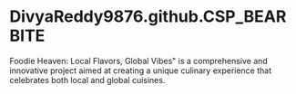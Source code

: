 # DivyaReddy9876.github.CSP_BEARBITE
Foodie Heaven: Local Flavors, Global Vibes" is a comprehensive and innovative project aimed at creating a unique culinary experience that celebrates both local and global cuisines.
